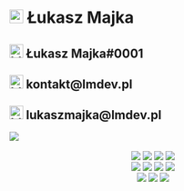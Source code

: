 <!--Łukasz Majka-->

<h1><a href="https://emoji.gg/emoji/8930-earlydev"><img src="https://emoji.gg/assets/emoji/8930-earlydev.png" width="24px" height="24px" alt="earlydev"></a> Łukasz Majka</h1>
<h2><a href="https://emoji.gg/emoji/6889-blob-holding-discord"><img src="https://emoji.gg/assets/emoji/6889-blob-holding-discord.gif" width="24px" height="24px" alt="blob_holding_discord"></a> Łukasz Majka#0001<br><br><a href="https://emoji.gg/emoji/9027_blobmail"><img src="https://emoji.gg/assets/emoji/9027_blobmail.png" width="24px" height="24px" alt="blobmail"></a> kontakt@lmdev.pl<br><br><a href="https://emoji.gg/emoji/9027_blobmail"><img src="https://emoji.gg/assets/emoji/9027_blobmail.png" width="24px" height="24px" alt="blobmail"></a> lukaszmajka@lmdev.pl</h2>

<img align="left" src="https://github-readme-stats.vercel.app/api/?username=lukaszmajkadev&show_icons=false&include_all_commits&theme=dark"/>
<p align="center">
<br>
<br>
  <img src="https://img.shields.io/badge/html-white.svg?&style=for-the-badge&logo=html5&logoColor=000000"/>
  <img src="https://img.shields.io/badge/javascript-white.svg?&style=for-the-badge&logo=javascript&logoColor=000000"/>
  <img src="https://img.shields.io/badge/java-white.svg?&style=for-the-badge&logo=java&logoColor=000000"/>
  <img src="https://img.shields.io/badge/react-white.svg?&style=for-the-badge&logo=react&logoColor=000000"/><br>
  <img src="https://img.shields.io/badge/python-white.svg?&style=for-the-badge&logo=python&logoColor=000000"/>
  <img src="https://img.shields.io/badge/lua-white.svg?&style=for-the-badge&logo=lua&logoColor=000000"/>
  <img src="https://img.shields.io/badge/c-white.svg?&style=for-the-badge&logo=c&logoColor=000000"/>
  <img src="https://img.shields.io/badge/mysql-white.svg?&style=for-the-badge&logo=mysql&logoColor=000000"/><br>
  <img src="https://img.shields.io/badge/postgresql-white.svg?&style=for-the-badge&logo=postgresql&logoColor=000000"/>
  <img src="https://img.shields.io/badge/mongodb-white.svg?&style=for-the-badge&logo=mongodb&logoColor=000000"/>
  <img src="https://img.shields.io/badge/oracle-white.svg?&style=for-the-badge&logo=oracle&logoColor=000000"/>
  </p>
  
<!--lukaszmajkadev/lukaszmajkadev-->
